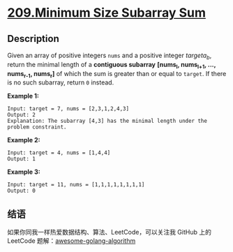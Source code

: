 # [209.Minimum Size Subarray Sum][title]

## Description
Given an array of positive integers `nums` and a positive integer $target a_b$, 
return the minimal length of a **contiguous subarray** __[nums<sub>l</sub>, nums<sub>l+1</sub>, ..., nums<sub>r-1</sub>, nums<sub>r</sub>]__ of which the 
sum is greater than or equal to `target`. If there is no such subarray, return `0` instead.

**Example 1:**

```
Input: target = 7, nums = [2,3,1,2,4,3]
Output: 2
Explanation: The subarray [4,3] has the minimal length under the problem constraint.
```

**Example 2:**

```
Input: target = 4, nums = [1,4,4]
Output: 1
```

**Example 3:**

```
Input: target = 11, nums = [1,1,1,1,1,1,1,1]
Output: 0
```

## 结语

如果你同我一样热爱数据结构、算法、LeetCode，可以关注我 GitHub 上的 LeetCode 题解：[awesome-golang-algorithm][me]

[title]: https://leetcode.com/problems/minimum-size-subarray-sum/
[me]: https://github.com/kylesliu/awesome-golang-algorithm
